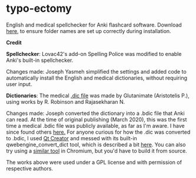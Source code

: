 # typo-ectomy
English and medical spellchecker for Anki flashcard software. Download <a href=https://ankiweb.net/shared/info/190806271>here</a>, to ensure folder names are set up correctly during installation. 

**Credit**

**Spellchecker**: Lovac42's add-on Spelling Police was modified to enable Anki's built-in spellchecker.

Changes made: Joseph Yasmeh simplified the settings and added code to automatically install the English and medical dictionaries, without requiring user input. 

**Dictionaries**: The medical <a href="https://github.com/glutanimate/hunspell-en-med-glut-workaround">.dic file</a> was made by Glutanimate (Aristotelis P.), using works by R. Robinson and Rajasekharan N. 

Changes made: Joseph converted the dictionary into a .bdic file that Anki can read. At the time of original publishing (March 2020), this was the first time a medical .bdic file was publicly available, as far as I'm aware. I have since found others <a href="https://github.com/lovac42/SpellingPolice/issues/8" rel="nofollow">here.</a> For anyone curious for how the .dic was converted to .bdic, I used <a href="https://www.qt.io/download">Qt Creator</a> and messed with its built-in qwebengine_convert_dict tool, which is described a bit <a href="https://doc.qt.io/qt-5/qtwebengine-webenginewidgets-spellchecker-example.html">here</a>. You can also try using a <a href="https://chromium.googlesource.com/chromium/src/+/1156a8e6ba080e8890e2a9695bd75c34800d0808/chrome/tools/convert_dict/convert_dict.cc">similar tool</a> in Chromium, but you'd have to build it from source.

The works above were used under a GPL license and with permission of respective authors. 
